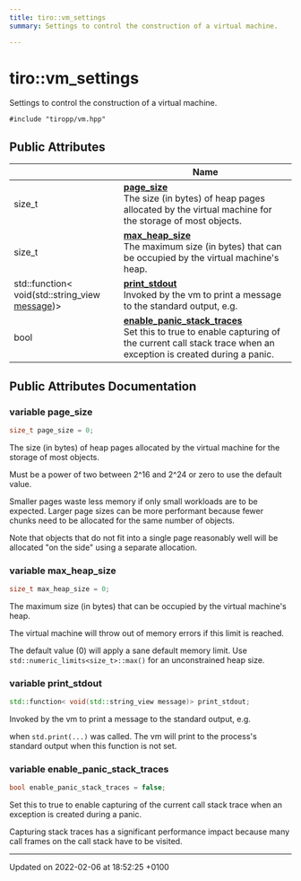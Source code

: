 ```yaml
---
title: tiro::vm_settings
summary: Settings to control the construction of a virtual machine. 

---
```


# tiro::vm_settings



Settings to control the construction of a virtual machine. 


`#include "tiropp/vm.hpp"`

## Public Attributes

|                | Name           |
| -------------- | -------------- |
| size&#95;t | **[page_size](/docs/api/classes/structtiro_1_1vm__settings#variable-page-size)** <br>The size (in bytes) of heap pages allocated by the virtual machine for the storage of most objects.  |
| size&#95;t | **[max_heap_size](/docs/api/classes/structtiro_1_1vm__settings#variable-max-heap-size)** <br>The maximum size (in bytes) that can be occupied by the virtual machine's heap.  |
| std::function&lt; void(std::string&#95;view [message](/docs/api/namespaces/namespacetiro#function-message))&gt; | **[print_stdout](/docs/api/classes/structtiro_1_1vm__settings#variable-print-stdout)** <br>Invoked by the vm to print a message to the standard output, e.g.  |
| bool | **[enable_panic_stack_traces](/docs/api/classes/structtiro_1_1vm__settings#variable-enable-panic-stack-traces)** <br>Set this to true to enable capturing of the current call stack trace when an exception is created during a panic.  |

## Public Attributes Documentation

### variable page_size

```cpp
size_t page_size = 0;
```

The size (in bytes) of heap pages allocated by the virtual machine for the storage of most objects. 

Must be a power of two between 2^16 and 2^24 or zero to use the default value.

Smaller pages waste less memory if only small workloads are to be expected. Larger page sizes can be more performant because fewer chunks need to be allocated for the same number of objects.

Note that objects that do not fit into a single page reasonably well will be allocated "on the side" using a separate allocation. 


### variable max_heap_size

```cpp
size_t max_heap_size = 0;
```

The maximum size (in bytes) that can be occupied by the virtual machine's heap. 

The virtual machine will throw out of memory errors if this limit is reached.

The default value (0) will apply a sane default memory limit. Use `std::numeric_limits<size_t>::max()` for an unconstrained heap size. 


### variable print_stdout

```cpp
std::function< void(std::string_view message)> print_stdout;
```

Invoked by the vm to print a message to the standard output, e.g. 

when `std.print(...)` was called. The vm will print to the process's standard output when this function is not set. 


### variable enable_panic_stack_traces

```cpp
bool enable_panic_stack_traces = false;
```

Set this to true to enable capturing of the current call stack trace when an exception is created during a panic. 

Capturing stack traces has a significant performance impact because many call frames on the call stack have to be visited. 


-------------------------------

Updated on 2022-02-06 at 18:52:25 +0100
